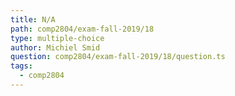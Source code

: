 ```yaml
---
title: N/A
path: comp2804/exam-fall-2019/18
type: multiple-choice
author: Michiel Smid
question: comp2804/exam-fall-2019/18/question.ts
tags:
  - comp2804
---
```

